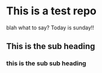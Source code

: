 # This is a test repo
blah what to say? Today is sunday!!
## This is the sub heading
### this is the sub sub heading

